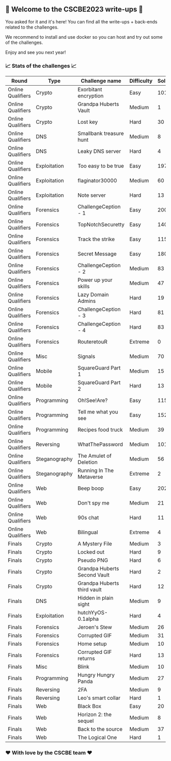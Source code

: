 ## 🌈 Welcome to the CSCBE2023 write-ups 🌈

You asked for it and it's here! You can find all the write-ups + back-ends related to the challenges.<br>

We recommend to install and use docker so you can host and try out some of the challenges.

Enjoy and see you next year!

### 📈 Stats of the challenges 📈
|Round|Type|Challenge name|Difficulty|Solves|
|-|-|-|-|-|
|Online Qualifiers|Crypto|Exorbitant encryption|Easy|101|
|Online Qualifiers|Crypto|Grandpa Huberts Vault|Medium|1|
|Online Qualifiers|Crypto|Lost key|Hard|30|
|Online Qualifiers|DNS|Smallbank treasure hunt|Medium|8|
|Online Qualifiers|DNS|Leaky DNS server|Hard|4|
|Online Qualifiers|Exploitation|Too easy to be true|Easy|197|
|Online Qualifiers|Exploitation|flaginator30000|Medium|60|
|Online Qualifiers|Exploitation|Note server|Hard|13|
|Online Qualifiers|Forensics|ChallengeCeption - 1|Easy|200|
|Online Qualifiers|Forensics|TopNotchSecuretty|Easy|140|
|Online Qualifiers|Forensics|Track the strike|Easy|115|
|Online Qualifiers|Forensics|Secret Message|Easy|180|
|Online Qualifiers|Forensics|ChallengeCeption - 2|Medium|83|
|Online Qualifiers|Forensics|Power up your skills|Medium|47|
|Online Qualifiers|Forensics|Lazy Domain Admins|Hard|19|
|Online Qualifiers|Forensics|ChallengeCeption - 3|Hard|81|
|Online Qualifiers|Forensics|ChallengeCeption - 4|Hard|83|
|Online Qualifiers|Forensics|RouteretouR|Extreme|0|
|Online Qualifiers|Misc|Signals|Medium|70|
|Online Qualifiers|Mobile|SquareGuard Part 1|Medium|15|
|Online Qualifiers|Mobile|SquareGuard Part 2|Hard|13|
|Online Qualifiers|Programming|Oh!See!Are?|Easy|115|
|Online Qualifiers|Programming|Tell me what you see|Easy|152|
|Online Qualifiers|Programming|Recipes food truck|Medium|39|
|Online Qualifiers|Reversing|WhatThePassword|Medium|101|
|Online Qualifiers|Steganography|The Amulet of Deletion|Medium|56|
|Online Qualifiers|Steganography|Running In The Metaverse|Extreme|2|
|Online Qualifiers|Web|Beep boop|Easy|202|
|Online Qualifiers|Web|Don't spy me|Medium|21|
|Online Qualifiers|Web|90s chat|Hard|11|
|Online Qualifiers|Web|Bilingual|Extreme|4|
|Finals|Crypto|A Mystery File|Medium|3|
|Finals|Crypto|Locked out|Hard|9|
|Finals|Crypto|Pseudo PNG|Hard|6|
|Finals|Crypto|Grandpa Huberts Second Vault|Hard|2|
|Finals|Crypto|Grandpa Huberts third vault|Hard|12|
|Finals|DNS|Hidden in plain sight|Medium|9|
|Finals|Exploitation|hutchYyOS-0.1alpha|Hard|4|
|Finals|Forensics|Jeroen's Stew|Medium|26|
|Finals|Forensics|Corrupted GIF|Medium|31|
|Finals|Forensics|Home setup|Medium|10|
|Finals|Forensics|Corrupted GIF returns|Hard|13|
|Finals|Misc|Blink|Medium|10|
|Finals|Programming|Hungry Hungry Panda|Medium|27|
|Finals|Reversing|2FA|Medium|9|
|Finals|Reversing|Leo's smart collar|Hard|1|
|Finals|Web|Black Box|Easy|20|
|Finals|Web|Horizon 2: the sequel|Medium|8|
|Finals|Web|Back to the source|Medium|37|
|Finals|Web|The Logical One|Hard|1|

### ❤️ With love by the CSCBE team ❤️